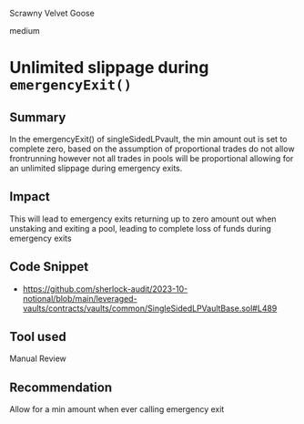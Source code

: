 Scrawny Velvet Goose

medium

# Unlimited slippage during `emergencyExit()`

## Summary
In the emergencyExit() of singleSidedLPvault, the min amount out is set to complete zero, based on the assumption of proportional trades do not allow frontrunning however not all trades in pools will be proportional allowing for an unlimited slippage during emergency exits.

## Impact
This will lead to emergency exits returning up to zero amount out when unstaking and exiting a pool, leading to complete loss of funds during emergency exits
## Code Snippet
- https://github.com/sherlock-audit/2023-10-notional/blob/main/leveraged-vaults/contracts/vaults/common/SingleSidedLPVaultBase.sol#L489
## Tool used

Manual Review

## Recommendation
Allow for a min amount when ever calling emergency exit